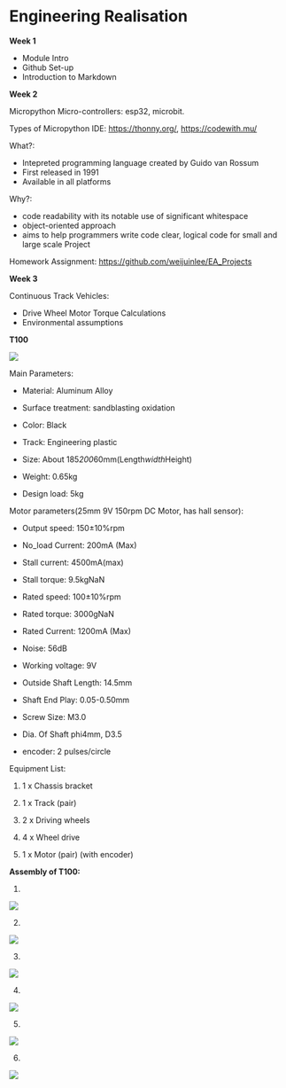 # Engineering Realisation

**Week 1**

* Module Intro
* Github Set-up
* Introduction to Markdown

**Week 2**

Micropython
Micro-controllers: esp32, microbit.

Types of Micropython IDE: https://thonny.org/, https://codewith.mu/

What?:

* Intepreted programming language created by Guido van Rossum
* First released in 1991
* Available in all platforms

Why?:

* code readability with its notable use of significant whitespace
* object-oriented approach
* aims to help programmers write code clear, logical code for small and large scale Project

Homework Assignment: https://github.com/weijuinlee/EA_Projects

**Week 3**

Continuous Track Vehicles:

 * Drive Wheel Motor Torque Calculations
 * Environmental assumptions

**T100**

![](images/dimensions.jpg)

Main Parameters:

 * Material: Aluminum Alloy

 * Surface treatment: sandblasting oxidation

 * Color: Black

 * Track: Engineering plastic

 * Size: About 185*200*60mm(Length*width*Height)

 * Weight: 0.65kg

 * Design load: 5kg

Motor parameters(25mm 9V 150rpm DC Motor, has hall sensor):

 * Output speed: 150±10%rpm

 * No_load Current: 200mA (Max)

 * Stall current: 4500mA(max)

 * Stall torque: 9.5kgNaN

 * Rated speed: 100±10%rpm

 * Rated torque: 3000gNaN

 * Rated Current: 1200mA (Max)

 * Noise: 56dB

 * Working voltage: 9V

 * Outside Shaft Length: 14.5mm

 * Shaft End Play: 0.05-0.50mm

 * Screw Size: M3.0

 * Dia. Of Shaft phi4mm, D3.5

 * encoder: 2 pulses/circle
 

Equipment List:

  1. 1 x Chassis bracket

  2. 1 x Track (pair)

  3. 2 x Driving wheels

  4. 4 x Wheel drive

  5. 1 x Motor (pair) (with encoder)

**Assembly of T100:**

  1. <br/>
  
  ![](images/wheels.jpg)

  2. <br/>
  
  ![](images/bolts.jpg)

  3. <br/>

  ![](images/frames.jpg)

  4. <br/>
  
  ![](images/assem1.jpg)

  5. <br/>

  ![](images/rif.jpg)

  6. <br/>
  
  ![](images/t100.jpg)













